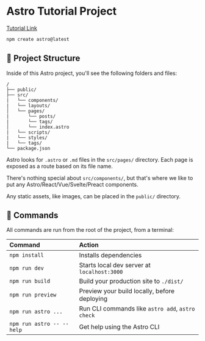# Astro Tutorial Project

[Tutorial Link](https://docs.astro.build/en/tutorial/0-introduction/)

```bash
npm create astro@latest
```

## 🚀 Project Structure

Inside of this Astro project, you'll see the following folders and files:

```text
/
├── public/
├── src/
|   └── components/
|   └── layouts/
│   └── pages/
|       └── posts/
|       └── tags/
│       └── index.astro
|   └── scripts/
|   └── styles/
|   └── tags/
└── package.json
```

Astro looks for `.astro` or `.md` files in the `src/pages/` directory. Each page is exposed as a route based on its file name.

There's nothing special about `src/components/`, but that's where we like to put any Astro/React/Vue/Svelte/Preact components.

Any static assets, like images, can be placed in the `public/` directory.

## 🧞 Commands

All commands are run from the root of the project, from a terminal:

| Command                   | Action                                           |
| :------------------------ | :----------------------------------------------- |
| `npm install`             | Installs dependencies                            |
| `npm run dev`             | Starts local dev server at `localhost:3000`      |
| `npm run build`           | Build your production site to `./dist/`          |
| `npm run preview`         | Preview your build locally, before deploying     |
| `npm run astro ...`       | Run CLI commands like `astro add`, `astro check` |
| `npm run astro -- --help` | Get help using the Astro CLI                     |
